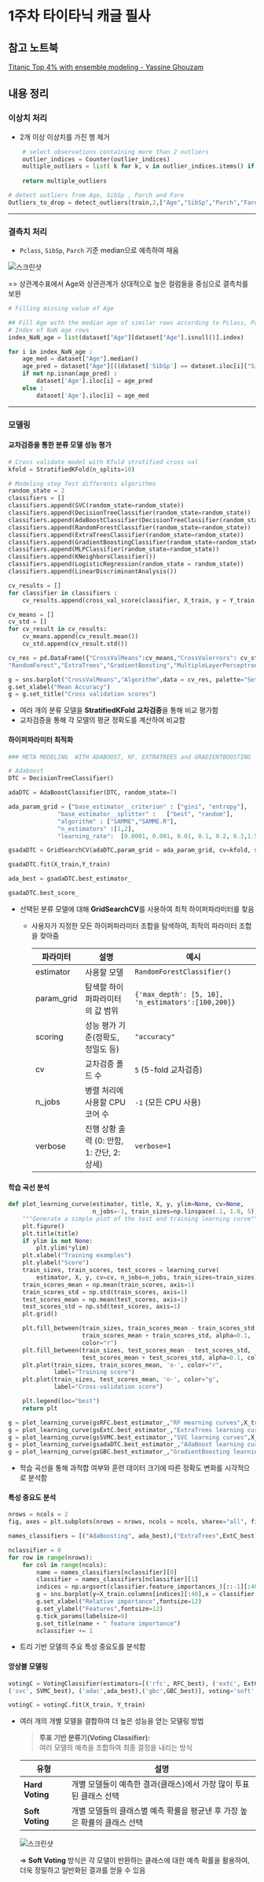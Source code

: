# 1주차 타이타닉 캐글 필사

## 참고 노트북

[Titanic Top 4% with ensemble modeling - Yassine Ghouzam](https://www.kaggle.com/code/yassineghouzam/titanic-top-4-with-ensemble-modeling/notebook)


## 내용 정리

### 이상치 처리
- 2개 이상 이상치를 가진 행 제거

```PYTHON
    # select observations containing more than 2 outliers
    outlier_indices = Counter(outlier_indices)        
    multiple_outliers = list( k for k, v in outlier_indices.items() if v > n )
    
    return multiple_outliers   

# detect outliers from Age, SibSp , Parch and Fare
Outliers_to_drop = detect_outliers(train,2,["Age","SibSp","Parch","Fare"])
```

---
### 결측치 처리
- `Pclass`, `SibSp`, `Parch` 기준 median으로 예측하여 채움

![스크린샷](../image/screenshot1.png)

=> 상관계수표에서 Age와 상관관계가 상대적으로 높은 컬럼들을 중심으로 결측치를 보완

```PYTHON
# Filling missing value of Age 

## Fill Age with the median age of similar rows according to Pclass, Parch and SibSp
# Index of NaN age rows
index_NaN_age = list(dataset["Age"][dataset["Age"].isnull()].index)

for i in index_NaN_age :
    age_med = dataset["Age"].median()
    age_pred = dataset["Age"][((dataset['SibSp'] == dataset.iloc[i]["SibSp"]) & (dataset['Parch'] == dataset.iloc[i]["Parch"]) & (dataset['Pclass'] == dataset.iloc[i]["Pclass"]))].median()
    if not np.isnan(age_pred) :
        dataset['Age'].iloc[i] = age_pred
    else :
        dataset['Age'].iloc[i] = age_med
```

---
### 모델링

#### 교차검증을 통한 분류 모델 성능 평가

```PYTHON
# Cross validate model with Kfold stratified cross val
kfold = StratifiedKFold(n_splits=10)

# Modeling step Test differents algorithms 
random_state = 2
classifiers = []
classifiers.append(SVC(random_state=random_state))
classifiers.append(DecisionTreeClassifier(random_state=random_state))
classifiers.append(AdaBoostClassifier(DecisionTreeClassifier(random_state=random_state),random_state=random_state,learning_rate=0.1))
classifiers.append(RandomForestClassifier(random_state=random_state))
classifiers.append(ExtraTreesClassifier(random_state=random_state))
classifiers.append(GradientBoostingClassifier(random_state=random_state))
classifiers.append(MLPClassifier(random_state=random_state))
classifiers.append(KNeighborsClassifier())
classifiers.append(LogisticRegression(random_state = random_state))
classifiers.append(LinearDiscriminantAnalysis())

cv_results = []
for classifier in classifiers :
    cv_results.append(cross_val_score(classifier, X_train, y = Y_train, scoring = "accuracy", cv = kfold, n_jobs=4))

cv_means = []
cv_std = []
for cv_result in cv_results:
    cv_means.append(cv_result.mean())
    cv_std.append(cv_result.std())

cv_res = pd.DataFrame({"CrossValMeans":cv_means,"CrossValerrors": cv_std,"Algorithm":["SVC","DecisionTree","AdaBoost",
"RandomForest","ExtraTrees","GradientBoosting","MultipleLayerPerceptron","KNeighboors","LogisticRegression","LinearDiscriminantAnalysis"]})

g = sns.barplot("CrossValMeans","Algorithm",data = cv_res, palette="Set3",orient = "h",**{'xerr':cv_std})
g.set_xlabel("Mean Accuracy")
g = g.set_title("Cross validation scores")
```

- 여러 개의 분류 모델을 **StratifiedKFold 교차검증**을 통해 비교 평가함
- 교차검증을 통해 각 모델의 평균 정확도를 계산하여 비교함

#### 하이퍼파라미터 최적화

```PYTHON
### META MODELING  WITH ADABOOST, RF, EXTRATREES and GRADIENTBOOSTING

# Adaboost
DTC = DecisionTreeClassifier()

adaDTC = AdaBoostClassifier(DTC, random_state=7)

ada_param_grid = {"base_estimator__criterion" : ["gini", "entropy"],
              "base_estimator__splitter" :   ["best", "random"],
              "algorithm" : ["SAMME","SAMME.R"],
              "n_estimators" :[1,2],
              "learning_rate":  [0.0001, 0.001, 0.01, 0.1, 0.2, 0.3,1.5]}

gsadaDTC = GridSearchCV(adaDTC,param_grid = ada_param_grid, cv=kfold, scoring="accuracy", n_jobs= 4, verbose = 1)

gsadaDTC.fit(X_train,Y_train)

ada_best = gsadaDTC.best_estimator_

gsadaDTC.best_score_
```

- 선택된 분류 모델에 대해 **GridSearchCV**를 사용하여 최적 하이퍼파라미터를 찾음
    - 사용자가 지정한 모든 하이퍼파라미터 조합을 탐색하여, 최적의 파라미터 조합을 찾아줌

        | 파라미터    | 설명                                     | 예시                                         |
        |-------------|------------------------------------------|----------------------------------------------|
        | estimator   | 사용할 모델                              | `RandomForestClassifier()`                   |
        | param_grid  | 탐색할 하이퍼파라미터의 값 범위          | `{'max_depth': [5, 10], 'n_estimators':[100,200]}` |
        | scoring     | 성능 평가 기준(정확도, 정밀도 등)        | `"accuracy"`                                 |
        | cv          | 교차검증 폴드 수                         | `5` (5-fold 교차검증)                        |
        | n_jobs      | 병렬 처리에 사용할 CPU 코어 수           | `-1` (모든 CPU 사용)                         |
        | verbose     | 진행 상황 출력 (0: 안함, 1: 간단, 2: 상세)| `verbose=1`                                  |

#### 학습 곡선 분석

```PYTHON
def plot_learning_curve(estimator, title, X, y, ylim=None, cv=None,
                        n_jobs=-1, train_sizes=np.linspace(.1, 1.0, 5)):
    """Generate a simple plot of the test and training learning curve"""
    plt.figure()
    plt.title(title)
    if ylim is not None:
        plt.ylim(*ylim)
    plt.xlabel("Training examples")
    plt.ylabel("Score")
    train_sizes, train_scores, test_scores = learning_curve(
        estimator, X, y, cv=cv, n_jobs=n_jobs, train_sizes=train_sizes)
    train_scores_mean = np.mean(train_scores, axis=1)
    train_scores_std = np.std(train_scores, axis=1)
    test_scores_mean = np.mean(test_scores, axis=1)
    test_scores_std = np.std(test_scores, axis=1)
    plt.grid()

    plt.fill_between(train_sizes, train_scores_mean - train_scores_std,
                     train_scores_mean + train_scores_std, alpha=0.1,
                     color="r")
    plt.fill_between(train_sizes, test_scores_mean - test_scores_std,
                     test_scores_mean + test_scores_std, alpha=0.1, color="g")
    plt.plot(train_sizes, train_scores_mean, 'o-', color="r",
             label="Training score")
    plt.plot(train_sizes, test_scores_mean, 'o-', color="g",
             label="Cross-validation score")

    plt.legend(loc="best")
    return plt

g = plot_learning_curve(gsRFC.best_estimator_,"RF mearning curves",X_train,Y_train,cv=kfold)
g = plot_learning_curve(gsExtC.best_estimator_,"ExtraTrees learning curves",X_train,Y_train,cv=kfold)
g = plot_learning_curve(gsSVMC.best_estimator_,"SVC learning curves",X_train,Y_train,cv=kfold)
g = plot_learning_curve(gsadaDTC.best_estimator_,"AdaBoost learning curves",X_train,Y_train,cv=kfold)
g = plot_learning_curve(gsGBC.best_estimator_,"GradientBoosting learning curves",X_train,Y_train,cv=kfold)
```

- 학습 곡선을 통해 과적합 여부와 훈련 데이터 크기에 따른 정확도 변화를 시각적으로 분석함

#### 특성 중요도 분석

```PYTHON
nrows = ncols = 2
fig, axes = plt.subplots(nrows = nrows, ncols = ncols, sharex="all", figsize=(15,15))

names_classifiers = [("AdaBoosting", ada_best),("ExtraTrees",ExtC_best),("RandomForest",RFC_best),("GradientBoosting",GBC_best)]

nclassifier = 0
for row in range(nrows):
    for col in range(ncols):
        name = names_classifiers[nclassifier][0]
        classifier = names_classifiers[nclassifier][1]
        indices = np.argsort(classifier.feature_importances_)[::-1][:40]
        g = sns.barplot(y=X_train.columns[indices][:40],x = classifier.feature_importances_[indices][:40] , orient='h',ax=axes[row][col])
        g.set_xlabel("Relative importance",fontsize=12)
        g.set_ylabel("Features",fontsize=12)
        g.tick_params(labelsize=9)
        g.set_title(name + " feature importance")
        nclassifier += 1
```

- 트리 기반 모델의 주요 특성 중요도를 분석함

#### 앙상블 모델링

```PYTHON
votingC = VotingClassifier(estimators=[('rfc', RFC_best), ('extc', ExtC_best),
('svc', SVMC_best), ('adac',ada_best),('gbc',GBC_best)], voting='soft', n_jobs=4)

votingC = votingC.fit(X_train, Y_train)
```

- 여러 개의 개별 모델을 결합하여 더 높은 성능을 얻는 모델링 방법

    > **투표 기반 분류기(Voting Classifier):**<br>
    > 여러 모델의 예측을 조합하여 최종 결정을 내리는 방식
     
    | 유형          | 설명                                                           |
    |---------------|----------------------------------------------------------------|
    | **Hard Voting** | 개별 모델들이 예측한 결과(클래스)에서 가장 많이 투표된 클래스 선택     |
    | **Soft Voting** | 개별 모델들의 클래스별 예측 확률을 평균낸 후 가장 높은 확률의 클래스 선택 |

    ![스크린샷](../image/screenshot2.png)

    => **Soft Voting** 방식은 각 모델이 반환하는 클래스에 대한 예측 확률을 활용하여, 더욱 정밀하고 일반화된 결과를 얻을 수 있음
